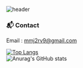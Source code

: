 ![header](https://capsule-render.vercel.app/api?type=waving&color=auto&height=300&section=header&text=Woody%20/%20Young_Hoon&fontSize=80)

### 📬 Contact 
Email : mmj2rv9@gmail.com
  
[![Top Langs](https://github-readme-stats.vercel.app/api/top-langs/?username=YH3041&show_icons=true&langs_count=6&layout=compact&hide=shell&theme=radical)](https://github.com/YH3041?tab=repositories)  
![Anurag's GitHub stats](https://github-readme-stats.vercel.app/api?username=YH3041&show_icons=true&theme=radical)

